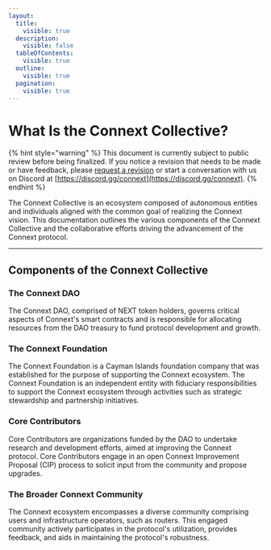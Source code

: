 ```yaml
---
layout:
  title:
    visible: true
  description:
    visible: false
  tableOfContents:
    visible: true
  outline:
    visible: true
  pagination:
    visible: true
---
```


# What Is the Connext Collective?

{% hint style="warning" %}
This document is currently subject to public review before being finalized. If you notice a revision that needs to be made or have feedback, please [request a revision](https://github.com/connext/gitbook-docs/issues/new) or start a conversation with us on Discord at [https://discord.gg/connext](https://discord.gg/connext).
{% endhint %}

The Connext Collective is an ecosystem composed of autonomous entities and individuals aligned with the common goal of realizing the Connext vision. This documentation outlines the various components of the Connext Collective and the collaborative efforts driving the advancement of the Connext protocol.

***

## Components of the Connext Collective

### The Connext DAO

The Connext DAO, comprised of NEXT token holders, governs critical aspects of Connext's smart contracts and is responsible for allocating resources from the DAO treasury to fund protocol development and growth.

### The Connext Foundation

The Connext Foundation is a Cayman Islands foundation company that was established for the purpose of supporting the Connext ecosystem. The Connext Foundation is an independent entity with fiduciary responsibilities to support the Connext ecosystem through activities such as strategic stewardship and partnership initiatives.

### Core Contributors

Core Contributors are organizations funded by the DAO to undertake research and development efforts, aimed at improving the Connext protocol. Core Contributors engage in an open Connext Improvement Proposal (CIP) process to solicit input from the community and propose upgrades.

### The Broader Connext Community

The Connext ecosystem encompasses a diverse community comprising users and infrastructure operators, such as routers. This engaged community actively participates in the protocol's utilization, provides feedback, and aids in maintaining the protocol's robustness.
